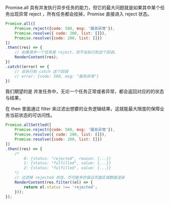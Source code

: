 Promise.all 具有并发执行异步任务的能力，但它的最大问题就是如果其中某个任务出现异常 reject ，所有任务都会挂掉，Promise 直接进入 reject 状态。

```javascript
Promise.all([
    Promise.reject({code: 500, msg: '服务异常'}),
    Promise.resolve({ code: 200, list: []}),
    Promise.resolve({code: 200, list: []})
])
.then((res) => {
    // 如果其中一个任务是 reject，则不会执行到这个回调。
    RenderContent(res);
})
.catch((error) => {
    // 会执行到 catch 这个回调
    // error: {code: 500, msg: "服务异常"}
})
```

我们期望的是 并发任务中，无论一个任务正常或者异常，都会返回对应的的状态与结果，

在 then 里面通过 filter 来过滤出想要的业务逻辑结果，这就能最大限度的保障业务当前状态的可访问性。

```javascript
Promise.allSettled([
    Promise.reject({code: 500, msg: '服务异常'}),
    Promise.resolve({ code: 200, list: []}),
    Promise.resolve({code: 200, list: []})
])
.then((res) => {
    /*
        0: {status: "rejected", reason: {...}}
        1: {status: "fulfilled", value: {...}}
        2: {status: "fulfilled", value: {...}}
    */
    // 过滤掉 rejected 状态，尽可能多的保证页面区域数据渲染
    RenderContent(res.filter((el) => {
        return el.status !== 'rejected';
    }));
});
```